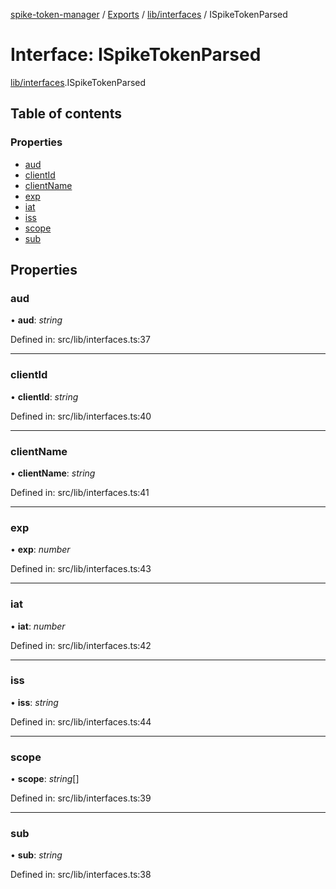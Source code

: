 [spike-token-manager](../README.md) / [Exports](../modules.md) / [lib/interfaces](../modules/lib_interfaces.md) / ISpikeTokenParsed

# Interface: ISpikeTokenParsed

[lib/interfaces](../modules/lib_interfaces.md).ISpikeTokenParsed

## Table of contents

### Properties

- [aud](lib_interfaces.ispiketokenparsed.md#aud)
- [clientId](lib_interfaces.ispiketokenparsed.md#clientid)
- [clientName](lib_interfaces.ispiketokenparsed.md#clientname)
- [exp](lib_interfaces.ispiketokenparsed.md#exp)
- [iat](lib_interfaces.ispiketokenparsed.md#iat)
- [iss](lib_interfaces.ispiketokenparsed.md#iss)
- [scope](lib_interfaces.ispiketokenparsed.md#scope)
- [sub](lib_interfaces.ispiketokenparsed.md#sub)

## Properties

### aud

• **aud**: *string*

Defined in: src/lib/interfaces.ts:37

___

### clientId

• **clientId**: *string*

Defined in: src/lib/interfaces.ts:40

___

### clientName

• **clientName**: *string*

Defined in: src/lib/interfaces.ts:41

___

### exp

• **exp**: *number*

Defined in: src/lib/interfaces.ts:43

___

### iat

• **iat**: *number*

Defined in: src/lib/interfaces.ts:42

___

### iss

• **iss**: *string*

Defined in: src/lib/interfaces.ts:44

___

### scope

• **scope**: *string*[]

Defined in: src/lib/interfaces.ts:39

___

### sub

• **sub**: *string*

Defined in: src/lib/interfaces.ts:38
